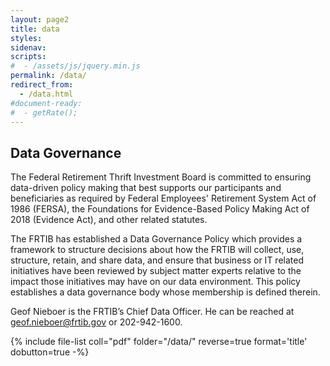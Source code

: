 ```yaml
---
layout: page2
title: data
styles:
sidenav:
scripts:
#  - /assets/js/jquery.min.js
permalink: /data/
redirect_from:
  - /data.html
#document-ready:
#  - getRate();
---
```


## Data Governance

The Federal Retirement Thrift Investment Board is committed to ensuring data-driven policy making that best supports our participants and beneficiaries as required by Federal Employees' Retirement System Act of 1986 (FERSA), the Foundations for Evidence-Based Policy Making Act of 2018 (Evidence Act), and other related statutes.

The FRTIB has established a Data Governance Policy which provides a framework to structure decisions about how the FRTIB will collect, use, structure, retain, and share data, and ensure that business or IT related initiatives have been reviewed by subject matter experts relative to the impact those initiatives may have on our data environment. This policy establishes a data governance body whose membership is defined therein.

Geof Nieboer is the FRTIB’s Chief Data Officer. He can be reached at <geof.nieboer@frtib.gov> or 202-942-1600.

{% include file-list coll="pdf" folder="/data/" reverse=true format='title' dobutton=true -%}

<!-- CONTENT END -->
